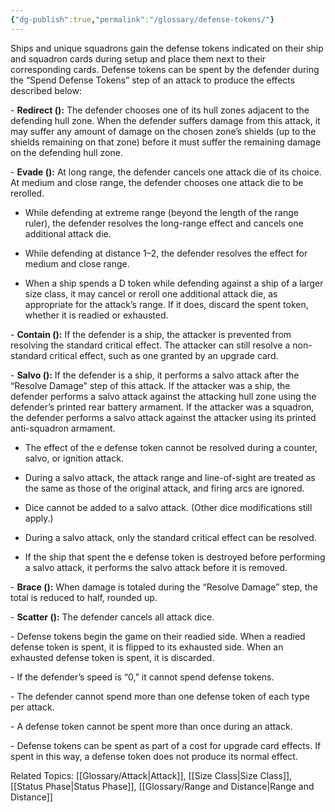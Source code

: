 ```yaml
---
{"dg-publish":true,"permalink":"/glossary/defense-tokens/"}
---
```


Ships and unique squadrons gain the defense tokens indicated on their ship and squadron cards during setup and place them next to their corresponding cards. Defense tokens can be spent by the defender during the “Spend Defense Tokens” step of an attack to produce the effects described below:

\- **Redirect ():** The defender chooses one of its hull zones adjacent to the defending hull zone. When the defender suffers damage from this attack, it may suffer any amount of damage on the chosen zone’s shields (up to the shields remaining on that zone) before it must suffer the remaining damage on the defending hull zone.

\- **Evade ():** At long range, the defender cancels one attack die of its choice. At medium and close range, the defender chooses one attack die to be rerolled.

- While defending at extreme range (beyond the length of the range ruler), the defender resolves the long-range effect and cancels one additional attack die.

- While defending at distance 1–2, the defender resolves the effect for medium and close range.

- When a ship spends a D token while defending against a ship of a larger size class, it may cancel or reroll one additional attack die, as appropriate for the attack’s range. If it does, discard the spent token, whether it is readied or exhausted.

\- **Contain ():** If the defender is a ship, the attacker is prevented from resolving the standard critical effect. The attacker can still resolve a non-standard critical effect, such as one granted by an upgrade card.

\- **Salvo ():** If the defender is a ship, it performs a salvo attack after the “Resolve Damage” step of this attack. If the attacker was a ship, the defender performs a salvo attack against the attacking hull zone using the defender’s printed rear battery armament. If the attacker was a squadron, the defender performs a salvo attack against the attacker using its printed anti-squadron armament.

- The effect of the e defense token cannot be resolved during a counter, salvo, or ignition attack.

- During a salvo attack, the attack range and line-of-sight are treated as the same as those of the original attack, and firing arcs are ignored.

- Dice cannot be added to a salvo attack. (Other dice modifications still apply.)

- During a salvo attack, only the standard critical effect can be resolved.

- If the ship that spent the e defense token is destroyed before performing a salvo attack, it performs the salvo attack before it is removed.

\- **Brace ():** When damage is totaled during the “Resolve Damage” step, the total is reduced to half, rounded up.

\- **Scatter ():** The defender cancels all attack dice.

\- Defense tokens begin the game on their readied side. When a readied defense token is spent, it is flipped to its exhausted side. When an exhausted defense token is spent, it is discarded.

\- If the defender’s speed is “0,” it cannot spend defense tokens.

\- The defender cannot spend more than one defense token of each type per attack.

\- A defense token cannot be spent more than once during an attack.

\- Defense tokens can be spent as part of a cost for upgrade card effects. If spent in this way, a defense token does not produce its normal effect.

Related Topics: [[Glossary/Attack\|Attack]], [[Size Class\|Size Class]], [[Status Phase\|Status Phase]], [[Glossary/Range and Distance\|Range and Distance]]